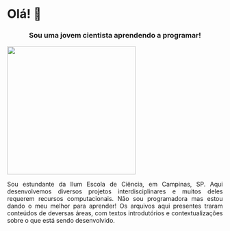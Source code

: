 <h1> 
    Olá! 👋
</h1>

<h3 align="center">
    <b> 
      Sou uma jovem cientista aprendendo a programar! 
    </b> 
</h3 align="center">

<img align="center" src="https://user-images.githubusercontent.com/106619091/194165501-dbbadc90-8c1e-4385-b17c-2fe12366584a.png" width="300" height="300"/>

<p align="justify"> 
  Sou estundante da Ilum Escola de Ciência, em Campinas, SP. Aqui desenvolvemos diversos projetos interdisciplinares e muitos deles requerem recursos computacionais. Não sou programadora mas estou dando o meu melhor para aprender! Os arquivos aqui presentes traram conteúdos de deversas áreas, com textos introdutórios e contextualizações sobre o que está sendo desenvolvido.
</p align="justify">

